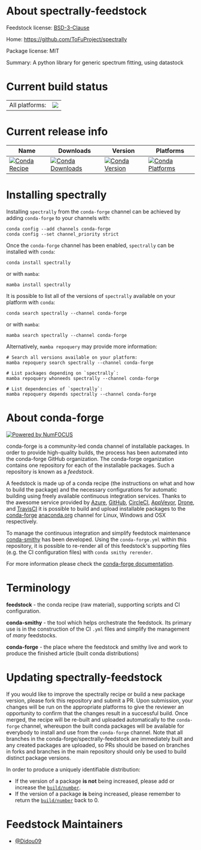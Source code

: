 About spectrally-feedstock
==========================

Feedstock license: [BSD-3-Clause](https://github.com/conda-forge/spectrally-feedstock/blob/main/LICENSE.txt)

Home: https://github.com/ToFuProject/spectrally

Package license: MIT

Summary: A python library for generic spectrum fitting, using datastock

Current build status
====================


<table><tr><td>All platforms:</td>
    <td>
      <a href="https://dev.azure.com/conda-forge/feedstock-builds/_build/latest?definitionId=22935&branchName=main">
        <img src="https://dev.azure.com/conda-forge/feedstock-builds/_apis/build/status/spectrally-feedstock?branchName=main">
      </a>
    </td>
  </tr>
</table>

Current release info
====================

| Name | Downloads | Version | Platforms |
| --- | --- | --- | --- |
| [![Conda Recipe](https://img.shields.io/badge/recipe-spectrally-green.svg)](https://anaconda.org/conda-forge/spectrally) | [![Conda Downloads](https://img.shields.io/conda/dn/conda-forge/spectrally.svg)](https://anaconda.org/conda-forge/spectrally) | [![Conda Version](https://img.shields.io/conda/vn/conda-forge/spectrally.svg)](https://anaconda.org/conda-forge/spectrally) | [![Conda Platforms](https://img.shields.io/conda/pn/conda-forge/spectrally.svg)](https://anaconda.org/conda-forge/spectrally) |

Installing spectrally
=====================

Installing `spectrally` from the `conda-forge` channel can be achieved by adding `conda-forge` to your channels with:

```
conda config --add channels conda-forge
conda config --set channel_priority strict
```

Once the `conda-forge` channel has been enabled, `spectrally` can be installed with `conda`:

```
conda install spectrally
```

or with `mamba`:

```
mamba install spectrally
```

It is possible to list all of the versions of `spectrally` available on your platform with `conda`:

```
conda search spectrally --channel conda-forge
```

or with `mamba`:

```
mamba search spectrally --channel conda-forge
```

Alternatively, `mamba repoquery` may provide more information:

```
# Search all versions available on your platform:
mamba repoquery search spectrally --channel conda-forge

# List packages depending on `spectrally`:
mamba repoquery whoneeds spectrally --channel conda-forge

# List dependencies of `spectrally`:
mamba repoquery depends spectrally --channel conda-forge
```


About conda-forge
=================

[![Powered by
NumFOCUS](https://img.shields.io/badge/powered%20by-NumFOCUS-orange.svg?style=flat&colorA=E1523D&colorB=007D8A)](https://numfocus.org)

conda-forge is a community-led conda channel of installable packages.
In order to provide high-quality builds, the process has been automated into the
conda-forge GitHub organization. The conda-forge organization contains one repository
for each of the installable packages. Such a repository is known as a *feedstock*.

A feedstock is made up of a conda recipe (the instructions on what and how to build
the package) and the necessary configurations for automatic building using freely
available continuous integration services. Thanks to the awesome service provided by
[Azure](https://azure.microsoft.com/en-us/services/devops/), [GitHub](https://github.com/),
[CircleCI](https://circleci.com/), [AppVeyor](https://www.appveyor.com/),
[Drone](https://cloud.drone.io/welcome), and [TravisCI](https://travis-ci.com/)
it is possible to build and upload installable packages to the
[conda-forge](https://anaconda.org/conda-forge) [anaconda.org](https://anaconda.org/)
channel for Linux, Windows and OSX respectively.

To manage the continuous integration and simplify feedstock maintenance
[conda-smithy](https://github.com/conda-forge/conda-smithy) has been developed.
Using the ``conda-forge.yml`` within this repository, it is possible to re-render all of
this feedstock's supporting files (e.g. the CI configuration files) with ``conda smithy rerender``.

For more information please check the [conda-forge documentation](https://conda-forge.org/docs/).

Terminology
===========

**feedstock** - the conda recipe (raw material), supporting scripts and CI configuration.

**conda-smithy** - the tool which helps orchestrate the feedstock.
                   Its primary use is in the construction of the CI ``.yml`` files
                   and simplify the management of *many* feedstocks.

**conda-forge** - the place where the feedstock and smithy live and work to
                  produce the finished article (built conda distributions)


Updating spectrally-feedstock
=============================

If you would like to improve the spectrally recipe or build a new
package version, please fork this repository and submit a PR. Upon submission,
your changes will be run on the appropriate platforms to give the reviewer an
opportunity to confirm that the changes result in a successful build. Once
merged, the recipe will be re-built and uploaded automatically to the
`conda-forge` channel, whereupon the built conda packages will be available for
everybody to install and use from the `conda-forge` channel.
Note that all branches in the conda-forge/spectrally-feedstock are
immediately built and any created packages are uploaded, so PRs should be based
on branches in forks and branches in the main repository should only be used to
build distinct package versions.

In order to produce a uniquely identifiable distribution:
 * If the version of a package **is not** being increased, please add or increase
   the [``build/number``](https://docs.conda.io/projects/conda-build/en/latest/resources/define-metadata.html#build-number-and-string).
 * If the version of a package **is** being increased, please remember to return
   the [``build/number``](https://docs.conda.io/projects/conda-build/en/latest/resources/define-metadata.html#build-number-and-string)
   back to 0.

Feedstock Maintainers
=====================

* [@Didou09](https://github.com/Didou09/)

